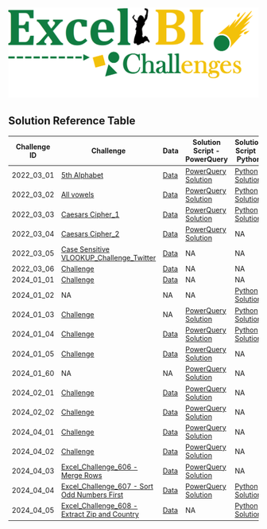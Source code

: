 ![img](./resources/project_cover_image.png)
---

## Solution Reference Table

| Challenge ID | Challenge | Data | Solution Script - PowerQuery | Solution Script - Python |
|--------------|-----------|------|-----------------------------|--------------------------|
| 2022_03_01 | [5th Alphabet](2022/Q3/2022_03_01_challenge.png) | [Data](2022/Q3/2022_03_01_data.csv) | [PowerQuery Solution](2022/Q3/2022_03_01_solution.pq) | [Python Solution](2022/Q3/2022_03_01_solution.py) |
| 2022_03_02 | [All vowels](2022/Q3/2022_03_02_challenge.png) | [Data](2022/Q3/2022_03_02_data.csv) | [PowerQuery Solution](2022/Q3/2022_03_02_solution.pq) | [Python Solution](2022/Q3/2022_03_02_solution.py) |
| 2022_03_03 | [Caesars Cipher_1](2022/Q3/2022_03_03_challenge.png) | [Data](2022/Q3/2022_03_03_data.csv) | [PowerQuery Solution](2022/Q3/2022_03_03_solution.pq) | [Python Solution](2022/Q3/2022_03_03_solution.py) |
| 2022_03_04 | [Caesars Cipher_2](2022/Q3/2022_03_04_challenge.png) | [Data](2022/Q3/2022_03_04_data.csv) | [PowerQuery Solution](2022/Q3/2022_03_04_solution.pq) | NA |
| 2022_03_05 | [Case Sensitive VLOOKUP_Challenge_Twitter](2022/Q3/2022_03_05_challenge.png) | [Data](2022/Q3/2022_03_05_data.csv) | NA | NA |
| 2022_03_06 | [Challenge](2022/Q3/2022_03_06_challenge.jpg) | [Data](2022/Q3/2022_03_06_data.csv) | NA | NA |
| 2024_01_01 | [Challenge](2024/Q1/2024_01_01_challenge.jpg) | [Data](2024/Q1/2024_01_01_data.csv) | NA | NA |
| 2024_01_02 | NA | NA | NA | [Python Solution](2024/Q1/2024_01_02_solution.py) |
| 2024_01_03 | [Challenge](2024/Q1/2024_01_03_challenge.jpg) | NA | [PowerQuery Solution](2024/Q1/2024_01_03_solution.pq) | [Python Solution](2024/Q1/2024_01_03_solution.py) |
| 2024_01_04 | [Challenge](2024/Q1/2024_01_04_challenge.jpg) | [Data](2024/Q1/2024_01_04_data.csv) | [PowerQuery Solution](2024/Q1/2024_01_04_solution.pq) | [Python Solution](2024/Q1/2024_01_04_solution.py) |
| 2024_01_05 | [Challenge](2024/Q1/2024_01_05_challenge.jpg) | [Data](2024/Q1/2024_01_05_data.csv) | [PowerQuery Solution](2024/Q1/2024_01_05_solution.pq) | NA |
| 2024_01_60 | NA | NA | [PowerQuery Solution](2024/Q1/2024_01_60_solution.pq) | NA |
| 2024_02_01 | [Challenge](2024/Q2/2024_02_01_challenge.jpg) | [Data](2024/Q2/2024_02_01_data.csv) | [PowerQuery Solution](2024/Q2/2024_02_01_solution.pq) | NA |
| 2024_02_02 | [Challenge](2024/Q2/2024_02_02_challenge.jpg) | [Data](2024/Q2/2024_02_02_data.csv) | [PowerQuery Solution](2024/Q2/2024_02_02_solution.pq) | NA |
| 2024_04_01 | [Challenge](2024/Q4/2024_04_01_challenge.jpg) | [Data](2024/Q4/2024_04_01_data.csv) | [PowerQuery Solution](2024/Q4/2024_04_01_solution.pq) | NA |
| 2024_04_02 | [Challenge](2024/Q4/2024_04_02_challenge.jpg) | [Data](2024/Q4/2024_04_02_data.csv) | [PowerQuery Solution](2024/Q4/2024_04_02_solution.pq) | NA |
| 2024_04_03 | [Excel_Challenge_606 - Merge Rows](2024/Q4/2024_04_03_challenge.jpg) | [Data](2024/Q4/2024_04_03_data.csv) | [PowerQuery Solution](2024/Q4/2024_04_03_solution.pq) | NA |
| 2024_04_04 | [Excel_Challenge_607 - Sort Odd Numbers First](2024/Q4/2024_04_04_challenge.jpg) | [Data](2024/Q4/2024_04_04_data.csv) | [PowerQuery Solution](2024/Q4/2024_04_04_solution.pq) | [Python Solution](2024/Q4/2024_04_04_solution.py) |
| 2024_04_05 | [Excel_Challenge_608 - Extract Zip and Country](2024/Q4/2024_04_05_challenge.jpg) | [Data](2024/Q4/2024_04_05_data.csv) | NA | [Python Solution](2024/Q4/2024_04_05_solution.py) |